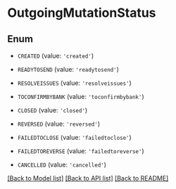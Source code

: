# OutgoingMutationStatus


## Enum

* `CREATED` (value: `'created'`)

* `READYTOSEND` (value: `'readytosend'`)

* `RESOLVEISSUES` (value: `'resolveissues'`)

* `TOCONFIRMBYBANK` (value: `'toconfirmbybank'`)

* `CLOSED` (value: `'closed'`)

* `REVERSED` (value: `'reversed'`)

* `FAILEDTOCLOSE` (value: `'failedtoclose'`)

* `FAILEDTOREVERSE` (value: `'failedtoreverse'`)

* `CANCELLED` (value: `'cancelled'`)

[[Back to Model list]](../README.md#documentation-for-models) [[Back to API list]](../README.md#documentation-for-api-endpoints) [[Back to README]](../README.md)


